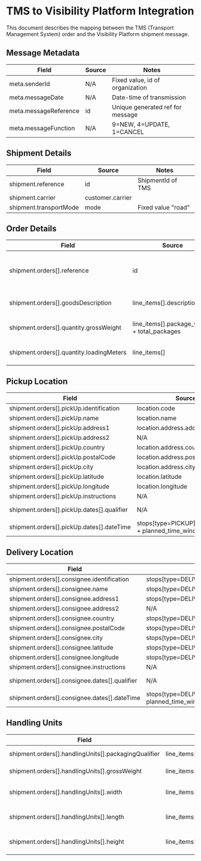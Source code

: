 # TMS to Visibility Platform Integration

This document describes the mapping between the TMS (Transport Management System) order and the Visibility Platform shipment message.

## Message Metadata
| Field | Source | Notes |
|-------|--------|-------|
| meta.senderId | N/A | Fixed value, id of organization |
| meta.messageDate | N/A | Date-time of transmission |
| meta.messageReference | id | Unique generated ref for message |
| meta.messageFunction | N/A | 9=NEW, 4=UPDATE, 1=CANCEL |

## Shipment Details
| Field | Source | Notes |
|-------|--------|-------|
| shipment.reference | id | ShipmentId of TMS |
| shipment.carrier | customer.carrier | |
| shipment.transportMode | mode | Fixed value "road" |

## Order Details
| Field | Source | Notes |
|-------|--------|-------|
| shipment.orders[].reference | id | ShipmentId of TMS since the TMS shipment only has 1 order |
| shipment.orders[].goodsDescription | line_items[].description | Concatenated from all line items |
| shipment.orders[].quantity.grossWeight | line_items[].package_weight + total_packages | Sum of (weight × quantity) |
| shipment.orders[].quantity.loadingMeters | line_items[] | Calculated from dimensions |

## Pickup Location
| Field | Source | Notes |
|-------|--------|-------|
| shipment.orders[].pickUp.identification | location.code | |
| shipment.orders[].pickUp.name | location.name | |
| shipment.orders[].pickUp.address1 | location.address.address | |
| shipment.orders[].pickUp.address2 | N/A | |
| shipment.orders[].pickUp.country | location.address.country | |
| shipment.orders[].pickUp.postalCode | location.address.postal_code | |
| shipment.orders[].pickUp.city | location.address.city | |
| shipment.orders[].pickUp.latitude | location.latitude | |
| shipment.orders[].pickUp.longitude | location.longitude | |
| shipment.orders[].pickUp.instructions | N/A | |
| shipment.orders[].pickUp.dates[].qualifier | N/A | Fixed value "PLANNED" |
| shipment.orders[].pickUp.dates[].dateTime | stops[type=PICKUP].planned_date + planned_time_window_start | |

## Delivery Location
| Field | Source | Notes |
|-------|--------|-------|
| shipment.orders[].consignee.identification | stops[type=DELIVERY].location.name | |
| shipment.orders[].consignee.name | stops[type=DELIVERY].location.name | |
| shipment.orders[].consignee.address1 | stops[type=DELIVERY].location.address.address | |
| shipment.orders[].consignee.address2 | N/A | |
| shipment.orders[].consignee.country | stops[type=DELIVERY].location.address.country | |
| shipment.orders[].consignee.postalCode | stops[type=DELIVERY].location.address.postal_code | |
| shipment.orders[].consignee.city | stops[type=DELIVERY].location.address.city | |
| shipment.orders[].consignee.latitude | stops[type=DELIVERY].location.latitude | |
| shipment.orders[].consignee.longitude | stops[type=DELIVERY].location.longitude | |
| shipment.orders[].consignee.instructions | N/A | |
| shipment.orders[].consignee.dates[].qualifier | N/A | Fixed value "PLANNED" |
| shipment.orders[].consignee.dates[].dateTime | stops[type=DELIVERY].planned_date + planned_time_window_start | |

## Handling Units
| Field | Source | Notes |
|-------|--------|-------|
| shipment.orders[].handlingUnits[].packagingQualifier | line_items[].package_type | Direct mapping |
| shipment.orders[].handlingUnits[].grossWeight | line_items[].package_weight | Weight per unit |
| shipment.orders[].handlingUnits[].width | line_items[].width | Direct mapping in CM |
| shipment.orders[].handlingUnits[].length | line_items[].length | Direct mapping in CM |
| shipment.orders[].handlingUnits[].height | line_items[].height | Direct mapping in CM |
